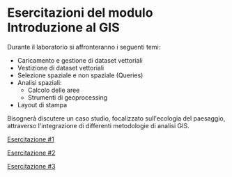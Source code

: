 # Esercitazioni del modulo Introduzione al GIS

Durante il laboratorio si affronteranno i seguenti temi:

* Caricamento e gestione di dataset vettoriali
* Vestizione di dataset vettoriali
* Selezione spaziale e non spaziale (Queries)
* Analisi spaziali:
	* Calcolo delle aree
	* Strumenti di geoprocessing
* Layout di stampa

Bisognerà discutere un caso studio, focalizzato sull'ecologia del paesaggio, attraverso l'integrazione di differenti metodologie di analisi GIS.

[Esercitazione #1](./esercitazione1/index.md)

[Esercitazione #2](./esercitazione2/index.md)

[Esercitazione #3](./esercitazione3/index.md)
